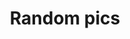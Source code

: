 ---
title: "Random pics"
draft: false
image : "images/gallery/group/group-3.JPG"
bg_image: "images/page-title.jpg"
category: "Random pics"
---